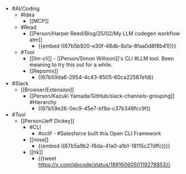 - #AI/Coding
	- #Idea
		- [[MCP]]
	- #Read
		- [[Person/Harper Reed/Blog/25/02/My LLM codegen workflow atm]]
			- {{embed ((67b5b920-e30f-48db-8a1a-8faa0d8f8b41))}}
	- #Tool
		- [[llm-cli]] - [[Person/Simon Willison]]'s CLI #LLM tool. Been meaning to try this out for a while.
		- [[Repomix]]
			- ((67b59da6-2954-4c43-8505-60ca22587e1d))
- #Slack
	- [[Browser/Extension]]
		- [[Person/Kazuki Yamada/GitHub/slack-channels-grouping]] #Hierarchy
			- ((67b59e26-0ec9-45e7-bf8a-c37b348fcc9f))
- #Tool
	- [[Person/Jeff Dickey]]
		- #CLI
			- #oclif - #Salesforce built this Open CLI Framework
		- [[mise]]
			- {{embed ((67b5a9b2-f8da-41a0-a1b1-18115c27dffc))}}
		- [[hk]]
			- {{tweet https://x.com/jdxcode/status/1891606050119278853}}